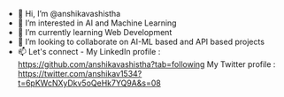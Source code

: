- 👋 Hi, I’m @anshikavashistha
- 👀 I’m interested in AI and Machine Learning
- 🌱 I’m currently learning Web Development
- 💞️ I’m looking to collaborate on AI-ML based and API based projects
- 📫 Let's connect - 
     My LinkedIn profile : https://github.com/anshikavashistha?tab=following
     My Twitter profile :   https://twitter.com/anshikav1534?t=6pKWcNXyDkv5oQeHk7YQ9A&s=08
<!---
anshikavashistha/anshikavashistha is a ✨ special ✨ repository because its `README.md` (this file) appears on your GitHub profile.
You can click the Preview link to take a look at your changes.
--->
